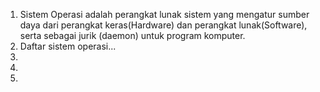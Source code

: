 1. Sistem Operasi adalah perangkat lunak sistem yang mengatur sumber daya dari perangkat keras(Hardware) dan perangkat lunak(Software), serta sebagai jurik (daemon) untuk program komputer.
2. Daftar sistem operasi...
3.
4.
5.